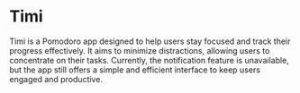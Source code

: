 # Timi
Timi is a Pomodoro app designed to help users stay focused and track their progress effectively. It aims to minimize distractions, allowing users to concentrate on their tasks. Currently, the notification feature is unavailable, but the app still offers a simple and efficient interface to keep users engaged and productive.
